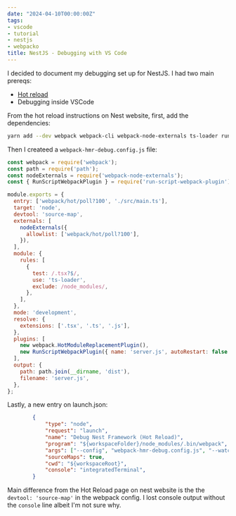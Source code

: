 ```yaml
---
date: "2024-04-10T00:00:00Z"
tags:
- vscode
- tutorial
- nestjs
- webpacko
title: NestJS - Debugging with VS Code
---
```


I decided to document my debugging set up for NestJS. I had two main prereqs:

* [Hot reload](https://docs.nestjs.com/recipes/hot-reload)
* Debugging inside VSCode

From the hot reload instructions on Nest website, first, add the dependencies:

```bash
yarn add --dev webpack webpack-cli webpack-node-externals ts-loader run-script-webpack-plugin
```

Then I createed a `webpack-hmr-debug.config.js` file:

```javascript
const webpack = require('webpack');
const path = require('path');
const nodeExternals = require('webpack-node-externals');
const { RunScriptWebpackPlugin } = require('run-script-webpack-plugin');

module.exports = {
  entry: ['webpack/hot/poll?100', './src/main.ts'],
  target: 'node',
  devtool: 'source-map',
  externals: [
    nodeExternals({
      allowlist: ['webpack/hot/poll?100'],
    }),
  ],
  module: {
    rules: [
      {
        test: /.tsx?$/,
        use: 'ts-loader',
        exclude: /node_modules/,
      },
    ],
  },
  mode: 'development',
  resolve: {
    extensions: ['.tsx', '.ts', '.js'],
  },
  plugins: [
    new webpack.HotModuleReplacementPlugin(),
    new RunScriptWebpackPlugin({ name: 'server.js', autoRestart: false }),
  ],
  output: {
    path: path.join(__dirname, 'dist'),
    filename: 'server.js',
  },
};
```

Lastly, a new entry on launch.json:

```json
        {
            "type": "node",
            "request": "launch",
            "name": "Debug Nest Framework (Hot Reload)",
            "program": "${workspaceFolder}/node_modules/.bin/webpack",
            "args": ["--config", "webpack-hmr-debug.config.js", "--watch"],
            "sourceMaps": true,
            "cwd": "${workspaceRoot}",
            "console": "integratedTerminal",
        }
```

Main difference from the Hot Reload page on nest website is the the `devtool: 'source-map'` in the webpack config. I lost console output without the `console` line albeit I'm not sure why.
